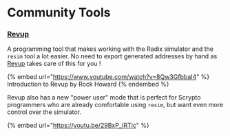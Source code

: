 # Community Tools

### [Revup](https://github.com/RadGuild/revup)

A programming tool that makes working with the Radix simulator and the `resim` tool a lot easier. No need to export generated addresses by hand as [Revup](https://github.com/RadGuild/revup) takes care of this for you !

{% embed url="https://www.youtube.com/watch?v=8Qw3GfbbaI4" %}
Introduction to Revup by Rock Howard
{% endembed %}

Revup also has a new "power user" mode that is perfect for Scrypto programmers who are already comfortable using `resim`, but want even more control over the simulator.

{% embed url="https://youtu.be/29BxP_IRTic" %}
